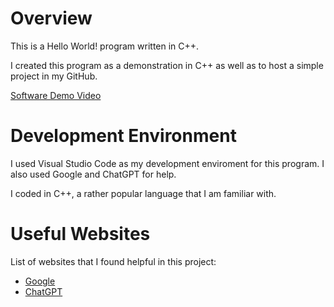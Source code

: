 # Overview

This is a Hello World! program written in C++.

I created this program as a demonstration in C++ as well as to host a simple project in my GitHub.

[Software Demo Video](https://youtu.be/YGOdUHt_9XQ)

# Development Environment

I used Visual Studio Code as my development enviroment for this program. I also used Google and ChatGPT for help.

I coded in C++, a rather popular language that I am familiar with.

# Useful Websites

List of websites that I found helpful in this project:
* [Google](https://www.google.com/)
* [ChatGPT](https://chat.openai.com/)